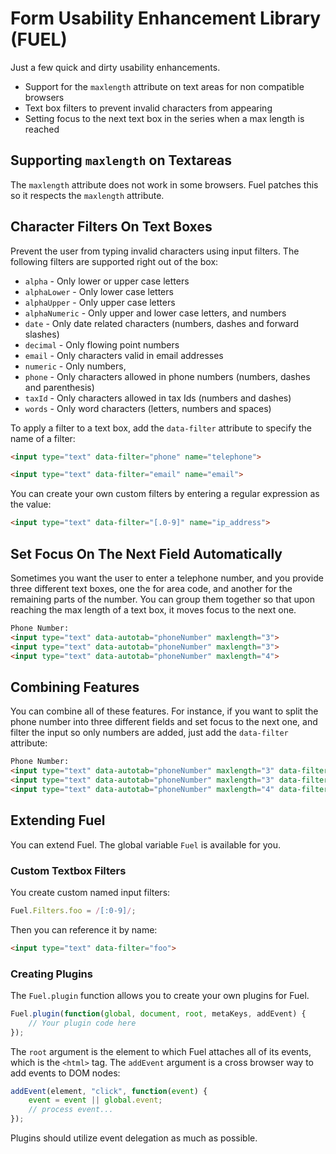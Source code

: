 # Form Usability Enhancement Library (FUEL)

Just a few quick and dirty usability enhancements.

- Support for the `maxlength` attribute on text areas for non compatible browsers
- Text box filters to prevent invalid characters from appearing
- Setting focus to the next text box in the series when a max length is reached

## Supporting `maxlength` on Textareas

The `maxlength` attribute does not work in some browsers. Fuel patches this so
it respects the `maxlength` attribute.

## Character Filters On Text Boxes

Prevent the user from typing invalid characters using input filters.
The following filters are supported right out of the box:

- `alpha` - Only lower or upper case letters
- `alphaLower` - Only lower case letters
- `alphaUpper` - Only upper case letters
- `alphaNumeric` - Only upper and lower case letters, and numbers
- `date` - Only date related characters (numbers, dashes and forward slashes)
- `decimal` - Only flowing point numbers
- `email` - Only characters valid in email addresses
- `numeric` - Only numbers,
- `phone` - Only characters allowed in phone numbers (numbers, dashes and parenthesis)
- `taxId` - Only characters allowed in tax Ids (numbers and dashes)
- `words` - Only word characters (letters, numbers and spaces)

To apply a filter to a text box, add the `data-filter` attribute to
specify the name of a filter:

```html
<input type="text" data-filter="phone" name="telephone">

<input type="text" data-filter="email" name="email">
```

You can create your own custom filters by entering a regular
expression as the value:

```html
<input type="text" data-filter="[.0-9]" name="ip_address">
```

## Set Focus On The Next Field Automatically

Sometimes you want the user to enter a telephone number, and you
provide three different text boxes, one the for area code, and another
for the remaining parts of the number. You can group them together so
that upon reaching the max length of a text box, it moves focus to the
next one.

```html
Phone Number:
<input type="text" data-autotab="phoneNumber" maxlength="3">
<input type="text" data-autotab="phoneNumber" maxlength="3">
<input type="text" data-autotab="phoneNumber" maxlength="4">
```

## Combining Features

You can combine all of these features. For instance, if you want to
split the phone number into three different fields and set focus to
the next one, and filter the input so only numbers are added, just
add the `data-filter` attribute:

```html
Phone Number:
<input type="text" data-autotab="phoneNumber" maxlength="3" data-filter="numeric">
<input type="text" data-autotab="phoneNumber" maxlength="3" data-filter="numeric">
<input type="text" data-autotab="phoneNumber" maxlength="4" data-filter="numeric">
```

## Extending Fuel

You can extend Fuel. The global variable `Fuel` is available for you.

### Custom Textbox Filters

You create custom named input filters:

```javascript
Fuel.Filters.foo = /[:0-9]/;
```

Then you can reference it by name:

```html
<input type="text" data-filter="foo">
```

### Creating Plugins

The `Fuel.plugin` function allows you to create your own plugins for Fuel.

```javascript
Fuel.plugin(function(global, document, root, metaKeys, addEvent) {
	// Your plugin code here
});
```

The `root` argument is the element to which Fuel attaches all of its events,
which is the `<html>` tag. The `addEvent` argument is a cross browser way to add
events to DOM nodes:

```javascript
addEvent(element, "click", function(event) {
	event = event || global.event;
	// process event...
});
```

Plugins should utilize event delegation as much as possible.
